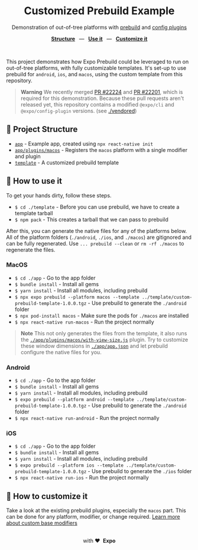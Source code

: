 <div align="center">
  <h1>Customized Prebuild Example</h1>
  <p>Demonstration of out-of-tree platforms with <a href="https://docs.expo.dev/workflow/prebuild/">prebuild</a> and <a href="https://docs.expo.dev/config-plugins/introduction/">config plugins</a></p>
  <p>
    <a href="https://github.com/byCedric/custom-prebuild-example#-project-structure"><b>Structure</b></a>
    &ensp;&mdash;&ensp;
    <a href="https://github.com/byCedric/custom-prebuild-example#-how-to-use-it"><b>Use it</b></a>
    &ensp;&mdash;&ensp;
    <a href="https://github.com/byCedric/custom-prebuild-example#-how-to-customize-it"><b>Customize it</b></a>
  </p>
  <br/>
</div>

This project demonstrates how Expo Prebuild could be leveraged to run on out-of-tree platforms, with fully customizable templates.
It's set-up to use prebuild for `android`, `ios`, and `macos`, using the custom template from this repository.

> **Warning**
> We recently merged [PR #22224](https://github.com/expo/expo/pull/22224) and [PR #22201](https://github.com/expo/expo/pull/22201), which is required for this demonstration.
> Because these pull requests aren't released yet, this repository contains a modified `@expo/cli` and `@expo/config-plugin` versions. (see [./vendored](./vendored))

## 📁 Project Structure

- [`app`](./app) - Example app, created using `npx react-native init`
- [`app/plugins/macos`](./app/plugins/macos) - Registers the `macos` platform with a single modifier and plugin
- [`template`](./template) - A customized prebuild template

## 🚀 How to use it

To get your hands dirty, follow these steps.

- `$ cd ./template` - Before you can use prebuild, we have to create a template tarball
- `$ npm pack` - This creates a tarball that we can pass to prebuild

After this, you can generate the native files for any of the platforms below.
All of the platform folders (`./android`, `./ios`, and `./macos`) are gitignored and can be fully regenerated.
Use `... prebuild --clean` or `rm -rf ./macos` to regenerate the files.

### MacOS

- `$ cd ./app` - Go to the app folder
- `$ bundle install` - Install all gems
- `$ yarn install` - Install all modules, including prebuild
- `$ npx expo prebuild --platform macos --template ../template/custom-prebuild-template-1.0.0.tgz` - Use prebuild to generate the `./android` folder
- `$ npx pod-install macos` - Make sure the pods for `./macos` are installed
- `$ npx react-native run-macos` - Run the project normally

> **Note**
> This not only generates the files from the template, it also runs the [`./app/plugins/macos/with-view-size.js`](./app/plugins/macos/with-view-size.js) plugin.
> Try to customize these window dimensions in [`./app/app.json`](./app/app.json) and let prebuild configure the native files for you.

### Android

- `$ cd ./app` - Go to the app folder
- `$ bundle install` - Install all gems
- `$ yarn install` - Install all modules, including prebuild
- `$ expo prebuild --platform android --template ../template/custom-prebuild-template-1.0.0.tgz` - Use prebuild to generate the `./android` folder
- `$ npx react-native run-android` - Run the project normally

### iOS

- `$ cd ./app` - Go to the app folder
- `$ bundle install` - Install all gems
- `$ yarn install` - Install all modules, including prebuild
- `$ expo prebuild --platform ios --template ../template/custom-prebuild-template-1.0.0.tgz` - Use prebuild to generate the `./ios` folder
- `$ npx react-native run-ios` - Run the project normally

## 👷 How to customize it

Take a look at the existing prebuild plugins, especially the `macos` part.
This can be done for any platform, modifier, or change required.
[Learn more about custom base modifiers](https://docs.expo.dev/config-plugins/development-and-debugging/#custom-base-modifiers)

<div align="center">
  <br />
  with&nbsp;❤️&nbsp;&nbsp;<strong>Expo</strong>
  <br />
</div>
